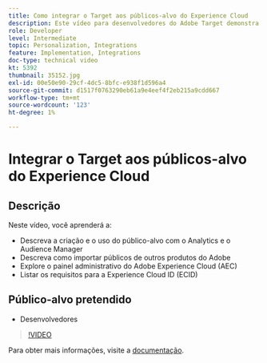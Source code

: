 ```yaml
---
title: Como integrar o Target aos públicos-alvo do Experience Cloud
description: Este vídeo para desenvolvedores do Adobe Target demonstra a criação de público-alvo usando o Analytics e o Audience Manager. Os desenvolvedores que assistem a este vídeo poderão importar públicos de outros produtos do Adobe, familiarizar-se com o painel de administração do Adobe Experience Cloud (AEC) e listar os requisitos para a Experience Cloud ID (ECID).
role: Developer
level: Intermediate
topic: Personalization, Integrations
feature: Implementation, Integrations
doc-type: technical video
kt: 5392
thumbnail: 35152.jpg
exl-id: 00e50e90-29cf-4dc5-8bfc-e938f1d596a4
source-git-commit: d1517f0763290eb61a9e4eef4f2eb215a9cdd667
workflow-type: tm+mt
source-wordcount: '123'
ht-degree: 1%

---
```


# Integrar o Target aos públicos-alvo do Experience Cloud

## Descrição

Neste vídeo, você aprenderá a:

* Descreva a criação e o uso do público-alvo com o Analytics e o Audience Manager
* Descreva como importar públicos de outros produtos do Adobe
* Explore o painel administrativo do Adobe Experience Cloud (AEC)
* Listar os requisitos para a Experience Cloud ID (ECID)

## Público-alvo pretendido

* Desenvolvedores

>[!VIDEO](https://video.tv.adobe.com/v/35152/?quality=12)

Para obter mais informações, visite a [documentação](https://experienceleague.adobe.com/docs/target/using/integrate/mmp.html?lang=en).
